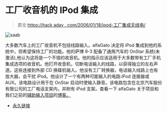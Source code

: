 # 工厂收音机的 IPod 集成

> 原文:[https://hack aday . com/2006/01/18/ipod-工厂集成无线电/](https://hackaday.com/2006/01/18/ipod-integration-for-factory-radios/)

![saab](../Images/a0ff247d2d76b127c63b74b2cb0dae18.png)

大多数汽车上的工厂收音机不包括线路输入。alfaGato 决定将 iPod 集成到他的系统中，但希望保持工厂的功能。他的萨博 9-3 配备了通用汽车的 OnStar 系统(未激活),他认为这将是一个不错的收音机。他的指示应该适用于大多数带有工厂手机集成选项的收音机。他打开收音机，切断电话输入的线路，以获得独立的左右声道。这些连接到外部 CD 换碟机输入。他没有工厂转换器，电话输入线路上也有放大器，会干扰 iPod。他设计了一个有两种可能输入的电路:iPod 连接器或 AUX。该电路设计用于在 OnStar 启动时使输入静音。该电路包含在北京汽车股份有限公司的工厂电话支架内，并附有 iPod 支架。查看一下 alfaGato 关于项目和我们之前的[辅助输入项目](http://www.hackaday.com/entry/1234000897045842/)的[博客。](http://technicaldiversions.blogspot.com/)

*   [永久链接](http://technicaldiversions.blogspot.com/)